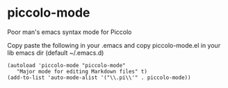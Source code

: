 # piccolo-mode
Poor man's emacs syntax mode for Piccolo


Copy paste the following in your .emacs and copy piccolo-mode.el in your lib emacs dir (default ~/.emacs.d)

```elisp
(autoload 'piccolo-mode "piccolo-mode"
   "Major mode for editing Markdown files" t)
(add-to-list 'auto-mode-alist '("\\.pi\\'" . piccolo-mode))
```
